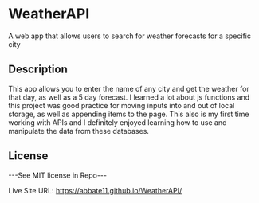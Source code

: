 # WeatherAPI
A web app that allows users to search for weather forecasts for a specific city


## Description 
This app allows you to enter the name of any city and get the weather for that day, as well as a 5 day forecast. I learned a lot about js functions and this project was good practice for moving inputs into and out of local storage, as well as appending items to the page. This also is my first time working with APIs and I definitely enjoyed learning how to use and manipulate the data from these databases. 

## License 
---See MIT license in Repo---

Live Site URL: https://abbate11.github.io/WeatherAPI/
